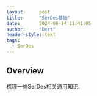 ```yaml
---
layout:     post
title:      "SerDes基础"
date:       2024-06-14 11:41:05
author:     "Bert"
header-style: text
tags:
  - SerDes
---
```




## Overview

梳理一些SerDes相关通用知识.

